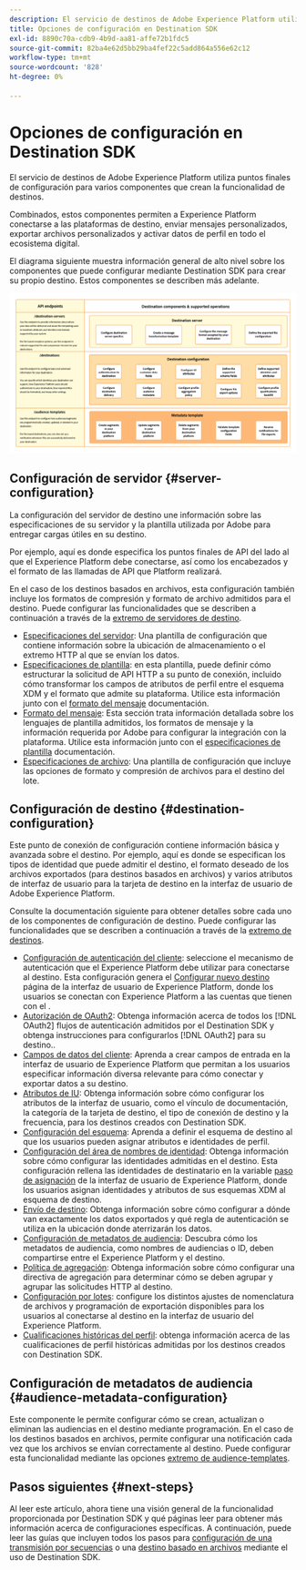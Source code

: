 ```yaml
---
description: El servicio de destinos de Adobe Experience Platform utiliza puntos finales de configuración para varios componentes que crean la funcionalidad de destinos. Descubra cómo estos componentes combinados permiten a Experience Platform conectarse a socios de destino, enviar mensajes personalizados y activar datos de perfil en todo el ecosistema digital.
title: Opciones de configuración en Destination SDK
exl-id: 8890c70a-cdb9-4b9d-aa81-affe72b1fdc5
source-git-commit: 82ba4e62d5bb29ba4fef22c5add864a556e62c12
workflow-type: tm+mt
source-wordcount: '828'
ht-degree: 0%

---
```


# Opciones de configuración en Destination SDK

El servicio de destinos de Adobe Experience Platform utiliza puntos finales de configuración para varios componentes que crean la funcionalidad de destinos.

Combinados, estos componentes permiten a Experience Platform conectarse a las plataformas de destino, enviar mensajes personalizados, exportar archivos personalizados y activar datos de perfil en todo el ecosistema digital.

El diagrama siguiente muestra información general de alto nivel sobre los componentes que puede configurar mediante Destination SDK para crear su propio destino. Estos componentes se describen más adelante.

![Diagrama que muestra los componentes del Destination SDK, los extremos de configuración y las operaciones admitidas.](../assets/functionality/destination-sdk-components-diagram.png)

## Configuración de servidor {#server-configuration}

La configuración del servidor de destino une información sobre las especificaciones de su servidor y la plantilla utilizada por Adobe para entregar cargas útiles en su destino.

Por ejemplo, aquí es donde especifica los puntos finales de API del lado al que el Experience Platform debe conectarse, así como los encabezados y el formato de las llamadas de API que Platform realizará.

En el caso de los destinos basados en archivos, esta configuración también incluye los formatos de compresión y formato de archivo admitidos para el destino. Puede configurar las funcionalidades que se describen a continuación a través de la [extremo de servidores de destino](../authoring-api/destination-server/create-destination-server.md).

* [Especificaciones del servidor](destination-server/server-specs.md): Una plantilla de configuración que contiene información sobre la ubicación de almacenamiento o el extremo HTTP al que se envían los datos.
* [Especificaciones de plantilla](destination-server/templating-specs.md): en esta plantilla, puede definir cómo estructurar la solicitud de API HTTP a su punto de conexión, incluido cómo transformar los campos de atributos de perfil entre el esquema XDM y el formato que admite su plataforma. Utilice esta información junto con el [formato del mensaje](destination-server/message-format.md) documentación.
* [Formato del mensaje](destination-server/message-format.md): Esta sección trata información detallada sobre los lenguajes de plantilla admitidos, los formatos de mensaje y la información requerida por Adobe para configurar la integración con la plataforma. Utilice esta información junto con el [especificaciones de plantilla](destination-server/templating-specs.md) documentación.
* [Especificaciones de archivo](destination-server/file-formatting.md): Una plantilla de configuración que incluye las opciones de formato y compresión de archivos para el destino del lote.

## Configuración de destino {#destination-configuration}

Este punto de conexión de configuración contiene información básica y avanzada sobre el destino. Por ejemplo, aquí es donde se especifican los tipos de identidad que puede admitir el destino, el formato deseado de los archivos exportados (para destinos basados en archivos) y varios atributos de interfaz de usuario para la tarjeta de destino en la interfaz de usuario de Adobe Experience Platform.

Consulte la documentación siguiente para obtener detalles sobre cada uno de los componentes de configuración de destino. Puede configurar las funcionalidades que se describen a continuación a través de la [extremo de destinos](../authoring-api/destination-configuration/create-destination-configuration.md).

* [Configuración de autenticación del cliente](destination-configuration/customer-authentication.md): seleccione el mecanismo de autenticación que el Experience Platform debe utilizar para conectarse al destino. Esta configuración genera el [Configurar nuevo destino](../../ui/connect-destination.md) página de la interfaz de usuario de Experience Platform, donde los usuarios se conectan con Experience Platform a las cuentas que tienen con el .
* [Autorización de OAuth2](destination-configuration/oauth2-authorization.md): Obtenga información acerca de todos los [!DNL OAuth2] flujos de autenticación admitidos por el Destination SDK y obtenga instrucciones para configurarlos [!DNL OAuth2] para su destino..
* [Campos de datos del cliente](destination-configuration/customer-data-fields.md): Aprenda a crear campos de entrada en la interfaz de usuario de Experience Platform que permitan a los usuarios especificar información diversa relevante para cómo conectar y exportar datos a su destino.
* [Atributos de IU](destination-configuration/ui-attributes.md): Obtenga información sobre cómo configurar los atributos de la interfaz de usuario, como el vínculo de documentación, la categoría de la tarjeta de destino, el tipo de conexión de destino y la frecuencia, para los destinos creados con Destination SDK.
* [Configuración del esquema](destination-configuration/schema-configuration.md): Aprenda a definir el esquema de destino al que los usuarios pueden asignar atributos e identidades de perfil.
* [Configuración del área de nombres de identidad](destination-configuration/identity-namespace-configuration.md): Obtenga información sobre cómo configurar las identidades admitidas en el destino. Esta configuración rellena las identidades de destinatario en la variable [paso de asignación](../../ui/activate-segment-streaming-destinations.md#mapping) de la interfaz de usuario de Experience Platform, donde los usuarios asignan identidades y atributos de sus esquemas XDM al esquema de destino.
* [Envío de destino](destination-configuration/destination-delivery.md): Obtenga información sobre cómo configurar a dónde van exactamente los datos exportados y qué regla de autenticación se utiliza en la ubicación donde aterrizarán los datos.
* [Configuración de metadatos de audiencia](destination-configuration/audience-metadata-configuration.md): Descubra cómo los metadatos de audiencia, como nombres de audiencias o ID, deben compartirse entre el Experience Platform y el destino.
* [Política de agregación](destination-configuration/aggregation-policy.md): Obtenga información sobre cómo configurar una directiva de agregación para determinar cómo se deben agrupar y agrupar las solicitudes HTTP al destino.
* [Configuración por lotes](destination-configuration/batch-configuration.md): configure los distintos ajustes de nomenclatura de archivos y programación de exportación disponibles para los usuarios al conectarse al destino en la interfaz de usuario del Experience Platform.
* [Cualificaciones históricas del perfil](destination-configuration/historical-profile-qualifications.md): obtenga información acerca de las cualificaciones de perfil históricas admitidas por los destinos creados con Destination SDK.

## Configuración de metadatos de audiencia {#audience-metadata-configuration}

Este componente le permite configurar cómo se crean, actualizan o eliminan las audiencias en el destino mediante programación. En el caso de los destinos basados en archivos, permite configurar una notificación cada vez que los archivos se envían correctamente al destino. Puede configurar esta funcionalidad mediante las opciones [extremo de audience-templates](../metadata-api/create-audience-template.md).

## Pasos siguientes {#next-steps}

Al leer este artículo, ahora tiene una visión general de la funcionalidad proporcionada por Destination SDK y qué páginas leer para obtener más información acerca de configuraciones específicas. A continuación, puede leer las guías que incluyen todos los pasos para [configuración de una transmisión por secuencias](../guides/configure-destination-instructions.md) o una [destino basado en archivos](../guides/configure-file-based-destination-instructions.md) mediante el uso de Destination SDK.
